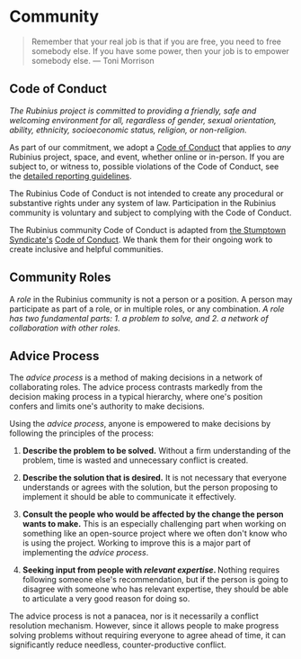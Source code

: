 # Community

>  Remember that your real job is that if you are free, you need to free somebody else. If you have some power, then your job is to empower somebody else. &mdash; Toni Morrison


## Code of Conduct

<p><em>The Rubinius project is committed to providing a friendly, safe and welcoming environment for all, regardless of gender, sexual orientation, ability, ethnicity, socioeconomic status, religion, or non-religion.</em></p>

<p>As part of our commitment, we adopt a <a href="/code-of-conduct">Code of Conduct</a> that applies to <em>any</em> Rubinius project, space, and event, whether online or in-person. If you are subject to, or witness to, possible violations of the Code of Conduct, see the <a href="reporting-guidelines">detailed reporting guidelines</a>.</p>

<p>The Rubinius Code of Conduct is not intended to create any procedural or substantive rights under any system of law. Participation in the Rubinius community is voluntary and subject to complying with the Code of Conduct.</p>

<p>The Rubinius community Code of Conduct is adapted from <a href="http://stumptownsyndicate.org/">the Stumptown Syndicate's</a> <a href="http://stumptownsyndicate.org/code-of-conduct/">Code of Conduct</a>. We thank them for their ongoing work to create inclusive and helpful communities.</p>


## Community Roles

<p>A <em>role</em> in the Rubinius community is not a person or a position. A person may participate as part of a role, or in multiple roles, or any combination. <em>A role has two fundamental parts: 1. a problem to solve, and 2. a network of collaboration with other roles.</em></p>


## Advice Process

<p>The <em>advice process</em> is a method of making decisions in a network of collaborating roles. The advice process contrasts markedly from the decision making process in a typical hierarchy, where one's position confers and limits one's authority to make decisions.</p>

<p>Using the <em>advice process</em>, anyone is empowered to make decisions by following the principles of the process:</p>

<ol>
  <li><p><strong>Describe the problem to be solved.</strong> Without a firm understanding of the problem, time is wasted and unnecessary conflict is created.</p></li>
  <li><p><strong>Describe the solution that is desired.</strong> It is not necessary that everyone understands or agrees with the solution, but the person proposing to implement it should be able to communicate it effectively.</p></li>
  <li><p><strong>Consult the people who would be affected by the change the person wants to make.</strong> This is an especially challenging part when working on something like an open-source project where we often don't know who is using the project. Working to improve this is a major part of implementing the <em>advice process</em>.</p></li>
  <li><p><strong>Seeking input from people with <em>relevant expertise</em>. </strong>Nothing requires following someone else's recommendation, but if the person is going to disagree with someone who has relevant expertise, they should be able to articulate a very good reason for doing so.</p></li>
</ol>

<p>The advice process is not a panacea, nor is it necessarily a conflict resolution mechanism. However, since it allows people to make progress solving problems without requiring everyone to agree ahead of time, it can significantly reduce needless, counter-productive conflict.</p>
